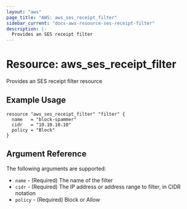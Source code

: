 ```yaml
---
layout: "aws"
page_title: "AWS: aws_ses_receipt_filter"
sidebar_current: "docs-aws-resource-ses-receipt-filter"
description: |-
  Provides an SES receipt filter
---
```


# Resource: aws_ses_receipt_filter

Provides an SES receipt filter resource

## Example Usage

```hcl
resource "aws_ses_receipt_filter" "filter" {
  name   = "block-spammer"
  cidr   = "10.10.10.10"
  policy = "Block"
}
```

## Argument Reference

The following arguments are supported:

* `name` - (Required) The name of the filter
* `cidr` - (Required) The IP address or address range to filter, in CIDR notation
* `policy` - (Required) Block or Allow
